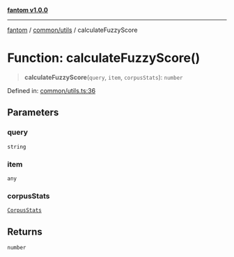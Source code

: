 [**fantom v1.0.0**](../../../README.md)

***

[fantom](../../../README.md) / [common/utils](../README.md) / calculateFuzzyScore

# Function: calculateFuzzyScore()

> **calculateFuzzyScore**(`query`, `item`, `corpusStats`): `number`

Defined in: [common/utils.ts:36](https://github.com/ispyhumanfly/fantom/blob/dc6b6b3b0135c5a349e53bb16272a109c9a9cf07/common/utils.ts#L36)

## Parameters

### query

`string`

### item

`any`

### corpusStats

[`CorpusStats`](../interfaces/CorpusStats.md)

## Returns

`number`
